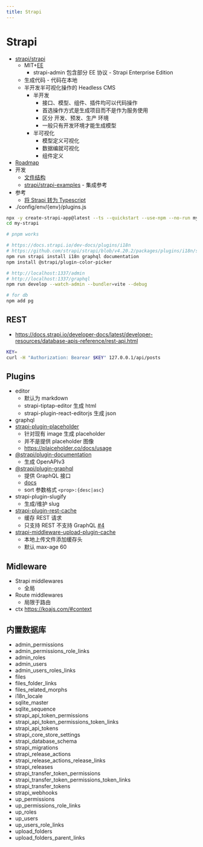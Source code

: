 ```yaml
---
title: Strapi
---
```


# Strapi

- [strapi/strapi](https://github.com/strapi/strapi)
  - MIT+[EE](https://github.com/strapi/strapi/blob/86e0cf0f55d58e714a67cf4daee2e59e39974dd9/packages/strapi-admin/ee/LICENSE)
    - strapi-admin 包含部分 EE 协议 - Strapi Enterprise Edition
  - 生成代码 - 代码在本地
  - 半开发半可视化操作的 Headless CMS
    - 半开发
      - 接口、模型、组件、插件均可以代码操作
      - 首选操作方式是生成项目而不是作为服务使用
      - 区分 开发、预发、生产 环境
      - 一般只有开发环境才能生成模型
    - 半可视化
      - 模型定义可视化
      - 数据编就可视化
      - 组件定义
- [Roadmap](https://portal.productboard.com/strapi/1-public-roadmap/tabs/2-under-consideration)
- 开发
  - [文件结构](https://strapi.io/documentation/3.0.0-beta.x/concepts/file-structure.html)
  - [strapi/strapi-examples](https://github.com/strapi/strapi-examples) - 集成参考
- 参考
  - [将 Strapi 转为 Typescript](https://medium.com/@alexdevmotion/1cc852fbf504)
- ./config/env/{env}/plugins.js

```bash
npx -y create-strapi-app@latest --ts --quickstart --use-npm --no-run my-project
cd my-strapi

# pnpm works

# https://docs.strapi.io/dev-docs/plugins/i18n
# https://github.com/strapi/strapi/blob/v4.20.2/packages/plugins/i18n/server/src/constants/iso-locales.json
npm run strapi install i18n graphql documentation
npm install @strapi/plugin-color-picker

# http://localhost:1337/admin
# http://localhost:1337/graphql
npm run develop --watch-admin --bundler=vite --debug

# for db
npm add pg
```

## REST

- https://docs.strapi.io/developer-docs/latest/developer-resources/database-apis-reference/rest-api.html

```bash
KEY=
curl -H "Authorization: Bearear $KEY" 127.0.0.1/api/posts
```

## Plugins

- editor
  - 默认为 markdown
  - strapi-tiptap-editor 生成 html
  - strapi-plugin-react-editorjs 生成 json
- graphql
- [strapi-plugin-placeholder](https://github.com/WalkingPizza/strapi-plugin-placeholder)
  - 针对现有 image 生成 placeholder
  - 并不是提供 placeholder 图像
  - https://plaiceholder.co/docs/usage
- [@strapi/plugin-documentation](https://github.com/strapi/strapi/tree/master/packages/plugins/documentation)
  - 生成 OpenAPIv3
- [@strapi/plugin-graphql](https://docs.strapi.io/developer-docs/latest/plugins/graphql.html)
  - 提供 GraphQL 接口
  - [docs](https://docs.strapi.io/developer-docs/latest/plugins/graphql.html)
  - sort 参数格式 `<prop>:{desc|asc}`
- strapi-plugin-slugify
  - 生成/维护 slug
- [strapi-plugin-rest-cache](https://github.com/strapi-community/strapi-plugin-rest-cache)
  - 缓存 REST 请求
  - 只支持 REST 不支持 GraphQL [#4](https://github.com/strapi-community/strapi-plugin-rest-cache/issues/4)
- [strapi-middleware-upload-plugin-cache](https://github.com/alexkainzinger/strapi-middleware-upload-plugin-cache)
  - 本地上传文件添加缓存头
  - 默认 max-age 60

## Midleware

- Strapi middlewares
  - 全局
- Route middlewares
  - 局限于路由
- ctx https://koajs.com/#context

## 内置数据库

- admin_permissions
- admin_permissions_role_links
- admin_roles
- admin_users
- admin_users_roles_links
- files
- files_folder_links
- files_related_morphs
- i18n_locale
- sqlite_master
- sqlite_sequence
- strapi_api_token_permissions
- strapi_api_token_permissions_token_links
- strapi_api_tokens
- strapi_core_store_settings
- strapi_database_schema
- strapi_migrations
- strapi_release_actions
- strapi_release_actions_release_links
- strapi_releases
- strapi_transfer_token_permissions
- strapi_transfer_token_permissions_token_links
- strapi_transfer_tokens
- strapi_webhooks
- up_permissions
- up_permissions_role_links
- up_roles
- up_users
- up_users_role_links
- upload_folders
- upload_folders_parent_links
